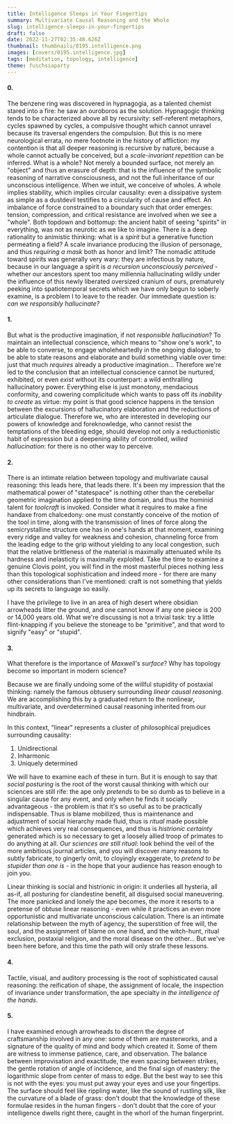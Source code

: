 ```yaml
---
title: Intelligence Sleeps in Your Fingertips
summary: Multivariate Causal Reasoning and the Whole
slug: intelligence-sleeps-in-your-fingertips
draft: false
date: 2022-11-27T02:35:48.626Z
thumbnail: thumbnails/0195.intelligence.png
images: [covers/0195.intelligence.jpg]
tags: [meditation, topology, intelligence]
theme: fuschsiaparty
---
```


#### 0.


The benzene ring was discovered in hypnagogia, as a talented chemist stared into a fire: he saw an ouroboros as the solution. Hypnagogic thinking tends to be characterized above all by recursivity: self-referent metaphors, cycles spawned by cycles, a compulsive thought which cannot unravel because its traversal engenders the compulsion. But this is no mere neurological errata, no mere footnote in the history of affliction: my contention is that all deeper reasoning is recursive by nature, because a whole cannot actually be conceived, but a *scale-invariant repetition* can be inferred. What is a whole? Not merely a bounded surface, not merely an "object" and thus an erasure of depth: that is the influence of the symbolic reasoning of narrative consciousness, and not the full inheritance of our unconscious intelligence. When we intuit, we conceive of wholes. A whole implies stability, which implies circular causality: even a dissipative system as simple as a dustdevil testifies to a circularity of cause and effect. An imbalance of force constrained to a boundary such that order emerges: tension, compression, and critical resistance are involved when we see a "whole". Both topdown and bottomup: the ancient habit of seeing "spirits" in everything, was not as neurotic as we like to imagine. There is a deep rationality to animistic thinking: what is a *spirit* but a generative function permeating a field? A scale invariance producing the illusion of personage, and thus *requiring a mask* both as honor and limit? The nomadic attitude toward spirits was generally very wary: they are infectious by nature, because in our language a spirit is *a recursion unconsciously perceived* - whether our ancestors spent too many millennia hallucinating wildly under the influence of this newly liberated oversized cranium of ours, prematurely peeking into spatiotemporal secrets which we have only begun to soberly examine, is a problem I to leave to the reader. Our immediate question is: *can we responsibly hallucinate?*

#### 1.

But what is the productive imagination, if not *responsible hallucination*? To maintain an intellectual conscience, which means to "show one's work", to be able to converse, to engage wholeheartedly in the ongoing dialogue, to be able to state reasons and elaborate and build something viable over time: just that much *requires* already a productive imagination... Therefore we're led to the conclusion that an intellectual conscience cannot be nurtured, exhibited, or even *exist* without its counterpart: a wild enthralling hallucinatory power. Everything else is just monotony, mendacious conformity, and cowering complicitude which wants to pass off its *inability to create* as virtue: my point is that good science happens in the tension between the excursions of hallucinatory elaboration and the reductions of articulate dialogue. Therefore we, who are interested in developing our powers of knowledge and foreknowledge, who cannot resist the temptations of the bleeding edge, should develop not only a reductionistic habit of expression but a deepening ability of controlled, *willed hallucination*: for there is no other way to perceive.

#### 2.

There is an intimate relation between topology and multivariate causal reasoning: this leads here, that leads there. It's been my impression that the mathematical power of "statespace" is nothing other than the cerebellar geometric imagination applied to the time domain, and thus the hominid talent for *toolcraft* is invoked. Consider what it requires to make a fine handaxe from chalcedony: one must constantly conceive of the motion of the tool in time, along with the transmission of lines of force along the semicrystalline structure one has in one's hands at that moment, examining every ridge and valley for weakness and cohesion, channeling force from the leading edge to the grip without yielding to any local congestion, such that the relative brittleness of the material is maximally attenuated while its hardness and inelasticity is maximally exploited. Take the time to examine a genuine Clovis point, you will find in the most masterful pieces nothing less than this topological sophistication and indeed more - for there are many other considerations than I've mentioned: craft is not something that yields up its secrets to language so easily.

I have the privilege to live in an area of high desert where obsidian arrowheads litter the ground, and one cannot know if any one piece is 200 or 14,000 years old. What we're discussing is not a trivial task: try a little flint-knapping if you believe the stoneage to be "primitive", and that word to signify "easy" or "stupid".

#### 3.

What therefore is the importance of *Maxwell's surface*? Why has topology become so important in modern science?

Because we are finally undoing some of the willful stupidity of postaxial thinking: namely the famous obtusery surrounding *linear causal reasoning*. We are accomplishing this by a graduated return to the nonlinear, multivariate, and overdetermined causal reasoning inherited from our hindbrain.

In this context, "linear" represents a cluster of philosophical prejudices surrounding causality:

1. Unidirectional
2. Inharmonic
3. Uniquely determined

We will have to examine each of these in turn. But it is enough to say that *social posturing* is the root of the worst causal thinking with which our sciences are still rife: the ape only *pretends* to be so dumb as to believe in a singular cause for any event, and only when he finds it socially advantageous - the problem is that it's so useful as to be practically indispensable. Thus is blame mobilized, thus is maintenance and adjustment of social hierarchy made fluid, thus is *ritual* made possible which achieves very real consequences, and thus is *histrionic certainty* generated which is so necessary to get a loosely allied troop of primates to do anything at all. *Our sciences are still ritual*: look behind the veil of the more ambitious journal articles, and you will discover many reasons to subtly fabricate, to gingerly omit, to cloyingly exaggerate, to *pretend to be stupider than one is* - in the hope that your audience has reason enough to join you.

Linear thinking is social and histrionic in origin: it underlies all hysteria, all as-if, all posturing for clandestine benefit, all disguised social maneuvering. The more panicked and lonely the ape becomes, the more it resorts to a pretense of obtuse linear reasoning - even while it practices an even more opportunistic and multivariate unconscious calculation. There is an intimate relationship between the myth of agency, the superstition of free will, the soul, and the assignment of blame on one hand, and the witch-hunt, ritual exclusion, postaxial religion, and the moral disease on the other... But we've been here before, and this time the path will only strafe these lessons.

#### 4.

Tactile, visual, and auditory processing is the root of sophisticated causal reasoning: the reification of shape, the assignment of locale, the inspection of invariance under transformation, the ape specialty in *the intelligence of the hands*.

#### 5.

I have examined enough arrowheads to discern the degree of craftsmanship involved in any one: some of them are masterworks, and a signature of the quality of mind and body which created it. Some of them are witness to immense patience, care, and observation. The balance between improvisation and exactitude, the even spacing between strikes, the gentle rotation of angle of incidence, and the final sign of mastery: the logarithmic slope from center of mass to edge. But the best way to see this is not with the eyes: you must put away your eyes and use your fingertips. The surface should feel like rippling water, like the sound of rustling silk, like the curvature of a blade of grass: don't doubt that the knowledge of these formulae resides in the human fingers - don't doubt that the core of your intelligence dwells right there, caught in the whorl of the human fingerprint.
